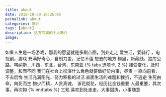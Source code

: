 ```yaml
---
title: about
date: 2018-10-30 18:26:03
permalink: about
categories: 简介
tags: [about]
description: 远方的猫的个人简介
image:
---
```

<p class="description"></p>
如果人生是一场游戏，那我的愿望就是多刷点图，到处走走
爱生活，爱骑行 ，电视剧，游戏  充满好奇心，自制力差，记忆不佳
想去的地方 梅里，新藏线，独库公路，喀纳斯，川西，东北，台湾，东南亚
{% tabs 选项卡, 2 %}
<!-- tab  **世界观**-->
接受变化，及时调整，和而不同
我们在社会上扮演什么角色就要做好份内事，尽责
一直向前看，不去后悔
<!-- endtab -->
<!-- tab **人生观**-->
生活充满阳光，努力积极的过活
直面生活的难题和挫折，不逃避
生死由命，向死而生
<!-- endtab -->
<!-- tab **价值观** -->
物少而精，人贵真诚，
该花就花，经历比金钱重要
人最重要，其次事，再次物
<!-- endtab -->
{% endtabs %}
三观  喜欢到处走走，大事固执，小事随意